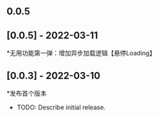 ## 0.0.5

## [0.0.5] - 2022-03-11
*无用功能第一弹：增加异步加载逻辑【悬停Loading】

## [0.0.3] - 2022-03-10
*发布首个版本

* TODO: Describe initial release.

